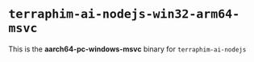 # `terraphim-ai-nodejs-win32-arm64-msvc`

This is the **aarch64-pc-windows-msvc** binary for `terraphim-ai-nodejs`
